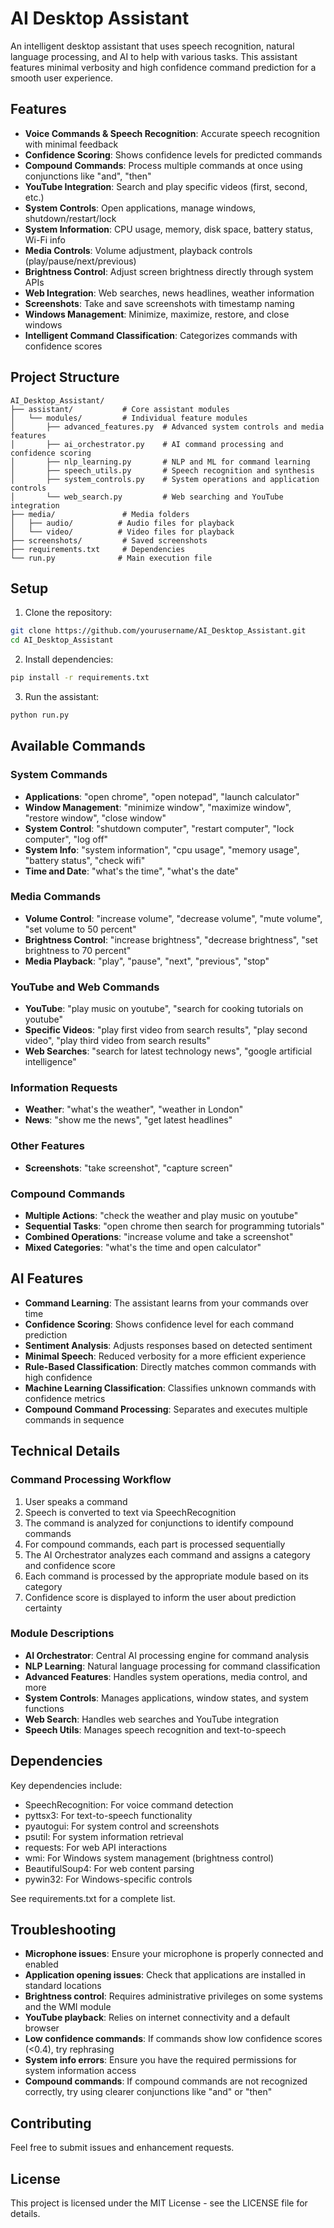 # AI Desktop Assistant

An intelligent desktop assistant that uses speech recognition, natural language processing, and AI to help with various tasks. This assistant features minimal verbosity and high confidence command prediction for a smooth user experience.

## Features

- **Voice Commands & Speech Recognition**: Accurate speech recognition with minimal feedback
- **Confidence Scoring**: Shows confidence levels for predicted commands
- **Compound Commands**: Process multiple commands at once using conjunctions like "and", "then"
- **YouTube Integration**: Search and play specific videos (first, second, etc.)
- **System Controls**: Open applications, manage windows, shutdown/restart/lock
- **System Information**: CPU usage, memory, disk space, battery status, Wi-Fi info
- **Media Controls**: Volume adjustment, playback controls (play/pause/next/previous)
- **Brightness Control**: Adjust screen brightness directly through system APIs
- **Web Integration**: Web searches, news headlines, weather information
- **Screenshots**: Take and save screenshots with timestamp naming
- **Windows Management**: Minimize, maximize, restore, and close windows
- **Intelligent Command Classification**: Categorizes commands with confidence scores

## Project Structure

```
AI_Desktop_Assistant/
├── assistant/           # Core assistant modules
│   └── modules/         # Individual feature modules
│       ├── advanced_features.py  # Advanced system controls and media features
│       ├── ai_orchestrator.py    # AI command processing and confidence scoring
│       ├── nlp_learning.py       # NLP and ML for command learning
│       ├── speech_utils.py       # Speech recognition and synthesis
│       ├── system_controls.py    # System operations and application controls
│       └── web_search.py         # Web searching and YouTube integration
├── media/               # Media folders
│   ├── audio/          # Audio files for playback
│   └── video/          # Video files for playback
├── screenshots/         # Saved screenshots
├── requirements.txt     # Dependencies
└── run.py              # Main execution file
```

## Setup

1. Clone the repository:
```bash
git clone https://github.com/yourusername/AI_Desktop_Assistant.git
cd AI_Desktop_Assistant
```

2. Install dependencies:
```bash
pip install -r requirements.txt
```

3. Run the assistant:
```bash
python run.py
```

## Available Commands

### System Commands
- **Applications**: "open chrome", "open notepad", "launch calculator"
- **Window Management**: "minimize window", "maximize window", "restore window", "close window"
- **System Control**: "shutdown computer", "restart computer", "lock computer", "log off"
- **System Info**: "system information", "cpu usage", "memory usage", "battery status", "check wifi"
- **Time and Date**: "what's the time", "what's the date"

### Media Commands
- **Volume Control**: "increase volume", "decrease volume", "mute volume", "set volume to 50 percent"
- **Brightness Control**: "increase brightness", "decrease brightness", "set brightness to 70 percent"
- **Media Playback**: "play", "pause", "next", "previous", "stop"

### YouTube and Web Commands
- **YouTube**: "play music on youtube", "search for cooking tutorials on youtube"
- **Specific Videos**: "play first video from search results", "play second video", "play third video from search results"
- **Web Searches**: "search for latest technology news", "google artificial intelligence"

### Information Requests
- **Weather**: "what's the weather", "weather in London"
- **News**: "show me the news", "get latest headlines"

### Other Features
- **Screenshots**: "take screenshot", "capture screen"

### Compound Commands
- **Multiple Actions**: "check the weather and play music on youtube"
- **Sequential Tasks**: "open chrome then search for programming tutorials"
- **Combined Operations**: "increase volume and take a screenshot"
- **Mixed Categories**: "what's the time and open calculator"

## AI Features

- **Command Learning**: The assistant learns from your commands over time
- **Confidence Scoring**: Shows confidence level for each command prediction
- **Sentiment Analysis**: Adjusts responses based on detected sentiment
- **Minimal Speech**: Reduced verbosity for a more efficient experience
- **Rule-Based Classification**: Directly matches common commands with high confidence
- **Machine Learning Classification**: Classifies unknown commands with confidence metrics
- **Compound Command Processing**: Separates and executes multiple commands in sequence

## Technical Details

### Command Processing Workflow
1. User speaks a command
2. Speech is converted to text via SpeechRecognition
3. The command is analyzed for conjunctions to identify compound commands
4. For compound commands, each part is processed sequentially
5. The AI Orchestrator analyzes each command and assigns a category and confidence score
6. Each command is processed by the appropriate module based on its category
7. Confidence score is displayed to inform the user about prediction certainty

### Module Descriptions
- **AI Orchestrator**: Central AI processing engine for command analysis
- **NLP Learning**: Natural language processing for command classification
- **Advanced Features**: Handles system operations, media control, and more
- **System Controls**: Manages applications, window states, and system functions
- **Web Search**: Handles web searches and YouTube integration
- **Speech Utils**: Manages speech recognition and text-to-speech

## Dependencies

Key dependencies include:
- SpeechRecognition: For voice command detection
- pyttsx3: For text-to-speech functionality
- pyautogui: For system control and screenshots
- psutil: For system information retrieval
- requests: For web API interactions
- wmi: For Windows system management (brightness control)
- BeautifulSoup4: For web content parsing
- pywin32: For Windows-specific controls

See requirements.txt for a complete list.

## Troubleshooting

- **Microphone issues**: Ensure your microphone is properly connected and enabled
- **Application opening issues**: Check that applications are installed in standard locations
- **Brightness control**: Requires administrative privileges on some systems and the WMI module
- **YouTube playback**: Relies on internet connectivity and a default browser
- **Low confidence commands**: If commands show low confidence scores (<0.4), try rephrasing
- **System info errors**: Ensure you have the required permissions for system information access
- **Compound commands**: If compound commands are not recognized correctly, try using clearer conjunctions like "and" or "then"

## Contributing

Feel free to submit issues and enhancement requests.

## License

This project is licensed under the MIT License - see the LICENSE file for details.
